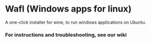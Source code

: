 # Wafl (Windows apps for linux)
A one-click installer for wine, to run windows applications on Ubuntu.

### For instructions and troubleshooting, see our wiki
